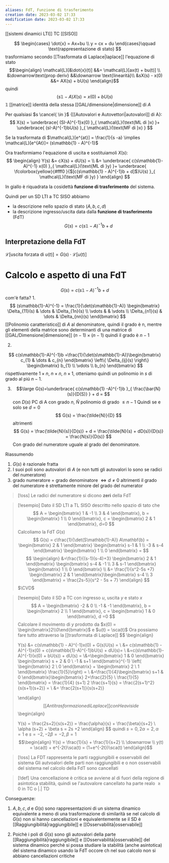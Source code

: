 ```yaml
---
aliases: FdT, Funzione di trasferimento
creation date: 2023-03-02 17:33
modification date: 2023-03-02 17:33
---
```

[[sistemi dinamici LTI]] TC [[SISO]]

$$
\begin{cases}
\dot{x} = Ax+bu \\
y = cx + du
\end{cases}\qquad \text{rappresentazione di stato}
$$
trasformiamo secondo [[Trasformata di Laplace|laplace]] l'equazione di stato
$$\begin{align}
\mathcal{L}[&\dot{x}(t)] &&= \mathcal{L}[ax(t) + bu(t)] \\
&\downarrow\text{prop deriv} &&\downarrow \text{linearità}\\
&sX(s) - x(0) &&= AX(s) + bU(s)
\end{align}$$
quindi
$$
(s\mathbb{1} - A)X(s) = x(0) + bU(s)
$$
$\mathbb{1}$ [[matrice]] identità della stessa [[GAL/dimensione|dimensione]] di $A$

Per qualsiasi $s \cancel{ \in }$ {[[Autovalori e Autovettori|autovalori]] di A}:
$$
X(s) = \underbrace{ (SI-A)^{-1}x(0)  }_{ \mathcal{L}(\text{ML di }x) }+ \underbrace{ (sI-A)^{-1}bU(s) }_{ \mathcal{L}(\text{MF di }x) }
$$

Se la trasformata di $\mathcal{L}[e^{at}] = \frac{1}{s -a} \implies \mathcal{L}[e^{At}]= (s\mathbb{1} - A)^{-1}$ 

Ora trasformiamo l'equazione di uscita e sostituiamoli $X(s)$:
$$
\begin{align}
Y(s) &= cX(s) + dU(s) = \\
&= \underbrace{ c(s\mathbb{1}-A)^{-1} x(0)  }_{ \mathcal{L}(\text{ML di }y) }+ \underbrace{ \fcolorbox{yellow}{#fff0 }{$[c(s\mathbb{1} - A)^{-1}b + d]$}U(s) }_{ \mathcal{L}(\text{MF di }y) }
\end{align}
$$

In giallo è riquadrata la cosidettà **funzione di trasferimento** del sistema.

Quindi per un SD LTI a TC SISO abbiamo 
- la descrizione nello spazio di stato $(A,b,c,d)$
- la descrizione ingresso/uscita data dalla **funzione di trasferimento** (FdT)
  $$
G(s) = c(s\mathbb{1}-A)^{-1} b + d
$$

## Interpretazione  della FdT

$\mathcal{L}[$uscita forzata di $u(t)] = G(s)\cdot \mathcal{L}[u(t)]$

# Calcolo e aspetto di una FdT
$$
G(s) = c(s\mathbb{1}-A)^{-1}b + d
$$
com'è fatta?
1.
$$
(s\mathbb{1}-A)^{-1} = \frac{1}{\det(s\mathbb{1}-A)} \begin{bmatrix}
\Delta_{11}(s) & \dots & \Delta_{1n}(s) \\
\vdots &  & \vdots \\
\Delta_{n1}(s)  & \dots & \Delta_{nn}(s)
\end{bmatrix}
$$
[[Polinomio caratteristico]] di $A$ al denominatore, quindi il grado è n, mentre gli elementi della matrice sono determinanti di una matrice di [[GAL/Dimensione|dimensione]] $(n-1)\times(n-1)$ quindi il grado è $n-1$


2.
$$
c(s\mathbb{1}-A)^{-1}b =\frac{1}{\det(s\mathbb{1}-A)}\begin{bmatrix}
c_{1} & \dots & c_{n}
\end{bmatrix}
\left\{ \Delta_{ij}(s) \right\} \begin{bmatrix}
b_{1} \\
\vdots \\
b_{n}
\end{bmatrix}
$$
rispettivamente $1\times n$, $n\times n$, $n\times 1$, otteniamo quindi un polinomio in $s$ di grado al piú $n-1$.

3. 
   $$\large
G(s)=\underbrace{ c(s\mathbb{1} -A)^{-1}b }_{ \frac{\bar{N}(s)}{D(S)} } + d = 
$$
con $D(s)$ PC di A con grado $n$, $\tilde{N}$ polinomio di grado $\leq n-1$
Quindi se e solo se $d=0$
$$
G(s) = \frac{\tilde{N}}{D}
$$
altrimenti
$$
G(s) =  \frac{\tilde{N}(s)}{D(s)} + d = \frac{\tilde{N}(s) + dD(s)}{D(s)} = \frac{N(s)}{D(s)} 
$$
Con grado del numeratore uguale al grado del denominatore. 

Riassumendo

1. $G(s)$ è razionale fratta
2. I suoi poli sono autovalori di $A$ (e non tutti gli autovalori lo sono se radici del numeratore)
3. grado numeratore = grado denominatore $\iff d \neq 0$ altrimenti il grado del numeratore è strettamente minore del grado del numerator

>[!oss] Le radici del numeratore si dicono **zeri** della FdT


>[!esempio]
>Dato il SD LTI a TL SISO descritto nello spazio di tato che
> $$
>A = \begin{bmatrix}
1 & -1 \\
3 & 4
\end{bmatrix}, b = \begin{bmatrix}
1 \\
0 
\end{bmatrix}, c = \begin{bmatrix}
2 & 1
\end{bmatrix}, d=0
>$$
>Calcoliamo la FdT $G(s)$
> $$
>G(s) = c\frac{1}{\det(S\mathbb{1}-A)} A\mathbf{b} = \begin{bmatrix}
>2  & 1
>\end{bmatrix} \begin{bmatrix}
>s-1 & 1 \\
>-3 & s-4
>\end{bmatrix} \begin{bmatrix}
>1 \\
>0
>\end{bmatrix} =
>$$
>$$
\begin{align}
> &=\frac{1}{(s-1)(s-4)+3} \begin{bmatrix}
2 & 1
\end{bmatrix} \begin{bmatrix}
s-4 & -1  \\
3 & s-1
\end{bmatrix} \begin{bmatrix}
1 \\
0
\end{bmatrix} \\
 &= \frac{1}{s^2-5s +7} \begin{bmatrix}
2 & 1
\end{bmatrix}\begin{bmatrix}
s-4 \\
3
\end{bmatrix} = \frac{2s-5}{s^2 - 5s + 7}
\end{align}
>$$
>$\CVD$

> [!esempio]
> Dato il SD a TC con ingresso $u$, uscita $y$ e stato $x$
> $$
> A = \begin{bmatrix}
> -2 & 0 \\
> -1 & -1
> \end{bmatrix}, b = \begin{bmatrix}
> 2 \\
> 1
> \end{bmatrix},
> c = \begin{bmatrix}
> 1 & 0
> \end{bmatrix}, d =0
> $$
> Calcolare il movimento di $y$ prodotto da $x(0) = \begin{bmatrix}2\\0\end{bmatrix}$ e $u(t) = \sca(t)$
> Ora possiamo fare tutto attraverso la [[trasformata di Laplace]]
> $$
> \begin{align}
> 
> Y(s) &= c(s\mathbb{1} - A)^{-1}x(0) + G(s)U(s) = \\
> &= c(s\mathbb{1} -A)^{-1}x(0) + c(s\mathbb{1}-A)^{-1}bU(s) + dU(s)= \\
> &=c(s\mathbb{1}-A)^{-1}(x(0) + bU(s)) + dU(s) = \\&=\begin{bmatrix}
>1 & 0
>\end{bmatrix} \begin{bmatrix}
>s + 2 & 0 \\
>-1 & s+1
>\end{bmatrix}^{-1} \left( \begin{bmatrix}
>2 \\
>0
>\end{bmatrix} + \begin{bmatrix}
>2 \\
>1
>\end{bmatrix} \frac{1}{5}\right)  = \\
>&=\frac{1}{4}\begin{bmatrix}
s+1 & 0
\end{bmatrix}\begin{bmatrix}
>2+\frac{2}{5} \\
\frac{1}{5}
>\end{bmatrix} = \frac{1}{4} (s+1) 2 \frac{s+1}{s} = \frac{2(s+1)^2}{s(s+1)(s+2)} = \\
> &= \frac{2(s+1)}{s(s+2)}
>
> \end{align}
> $$
> [[Antitrasformazione di Laplace]] con Heaviside
> $$
> \begin{align}
>
>Y(s) = \frac{2s+2}{s(s+2)} = \frac{\alpha}{s} + \frac{\beta}{s+2} \\
>\alpha (s+2) + \beta s = 2s +2
\end{align}
>$$
>quindi $s = 0, 2\alpha = 2, \alpha = 1$ e $s=-2, -2\beta = -2, \beta=1$
>$$\begin{align}
>Y(s) = \frac{1}{s} + \frac{1}{s+2} \\
>\downarrow \\
>y(t) = \sca(t) + e^{-2t}\sca(t) = (1+e^{-2t})\sca(t)
>\end{align}$$



>[!oss]
>La FDT rappresenta le parti raggiungibili e osservabili del sistema
>Gli autvoalori delle parti non raggiungibili e o non osservabili del sistema nel calcolo della FdT sono cancellati

>[!def]
>Una cencellazione è critica se avviene al di fuori della regione di asintotica stabilità, quindi se l'autovalore cancellato ha parte realo $\geq 0$ in TC o $|.|$ TD


Conseguenze:
1. $A,b,c,d$ e $G(s)$ sono rappresentazioni di un sistema dinamico equivalente a meno di una trasformazione di similarità se nel calcolo di $G(s)$ non si hanno cancellazioni e equivalentemente se il SD è [[Raggiungibilità|raggiungibile]] e [[Osservabilità|osservabile]]

2. Poichè i poli di $G(s)$ sono gli autovalori della parte [[Raggiungibilità|raggiungibile]] e [[Osservabilità|osservabile]] del sistema dinamico perchè si possa studiare la stabilità (anche asintotica) del sistema dinamico usando la FdT occore ch nel suo calcolo non si abbiano cancellazioni critiche


